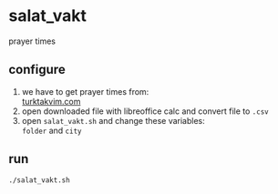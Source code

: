<h1>salat_vakt</h1>
prayer times



<h2>configure</h2>

<ol>
  <li> we have to get prayer times from:<br />
  <a href="http://turktakvim.com">turktakvim.com</a>
  </li>

  <li> open downloaded file with libreoffice calc and convert file to <code>.csv</code> </li>

  <li>
  open <code>salat_vakt.sh</code> and change these variables: <br />
  <code>folder</code> and <code>city</code>
  </li>
</ol>

<h2>run</h2>
<code>./salat_vakt.sh</code>
